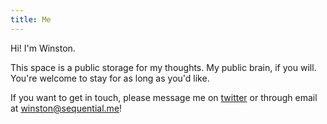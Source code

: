 ```yaml
---
title: Me
---
```


Hi! I'm Winston.

This space is a public storage for my thoughts. My public brain, if you will. You're welcome to stay for as long as you'd like.

If you want to get in touch, please message me on [twitter](https://twitter.com/sequentialchaos) or through email at winston@sequential.me!
